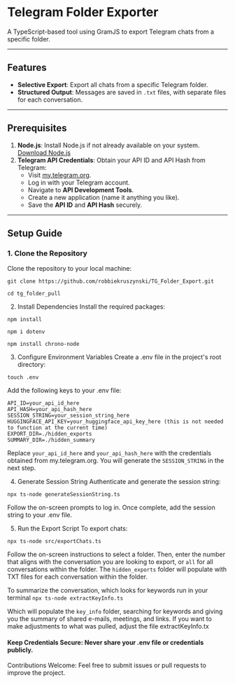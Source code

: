 # Telegram Folder Exporter

A TypeScript-based tool using GramJS to export Telegram chats from a specific folder.

---

## Features

- **Selective Export**: Export all chats from a specific Telegram folder.
- **Structured Output**: Messages are saved in `.txt` files, with separate files for each conversation.

---

## Prerequisites

1. **Node.js**: Install Node.js if not already available on your system. [Download Node.js](https://nodejs.org/)
2. **Telegram API Credentials**: Obtain your API ID and API Hash from Telegram:
   - Visit [my.telegram.org](https://my.telegram.org).
   - Log in with your Telegram account.
   - Navigate to **API Development Tools**.
   - Create a new application (name it anything you like).
   - Save the **API ID** and **API Hash** securely.

---

## Setup Guide

### 1. Clone the Repository
Clone the repository to your local machine:
```
git clone https://github.com/robbiekruszynski/TG_Folder_Export.git
```
```
cd tg_folder_pull
```

2. Install Dependencies
Install the required packages:

```
npm install
```
```
npm i dotenv
```
```
npm install chrono-node
```
3. Configure Environment Variables
Create a .env file in the project's root directory:

```
touch .env
```
Add the following keys to your .env file:

```
API_ID=your_api_id_here
API_HASH=your_api_hash_here
SESSION_STRING=your_session_string_here
HUGGINGFACE_API_KEY=your_huggingface_api_key_here (this is not needed to function at the current time) 
EXPORT_DIR=./hidden_exports
SUMMARY_DIR=./hidden_summary
```

Replace ```your_api_id_here``` and ```your_api_hash_here``` with the credentials obtained from my.telegram.org. You will generate the ```SESSION_STRING``` in the next step.

4. Generate Session String
Authenticate and generate the session string:


```
npx ts-node generateSessionString.ts

```

Follow the on-screen prompts to log in. Once complete, add the session string to your .env file.

5. Run the Export Script
To export chats:

```
npx ts-node src/exportChats.ts
```

Follow the on-screen instructions to select a folder. Then, enter the number that aligns with the conversation you are looking to export, or ```all``` for all conversations within the folder. The ```hidden_exports``` folder will populate with TXT files for each conversation within the folder.


To summarize the conversation, which looks for keywords run in your terminal ``` npx ts-node extractKeyInfo.ts ```

Which will populate the ```key_info``` folder, searching for keywords and giving you the summary of shared e-mails, meetings, and links. If you want to make adjustments to what was pulled, adjust the file 
extractKeyInfo.tx



#### Keep Credentials Secure: Never share your .env file or credentials publicly.

Contributions Welcome: Feel free to submit issues or pull requests to improve the project.


